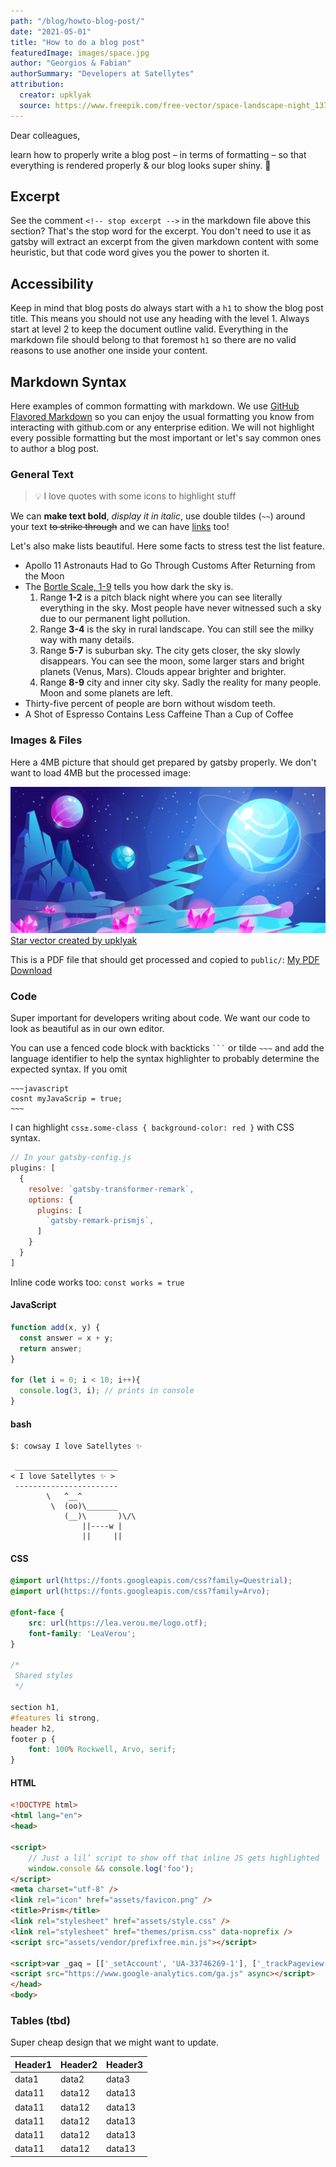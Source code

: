 ```yaml
---
path: "/blog/howto-blog-post/"
date: "2021-05-01"
title: "How to do a blog post"
featuredImage: images/space.jpg
author: "Georgios & Fabian"
authorSummary: "Developers at Satellytes"
attribution:
  creator: upklyak
  source: https://www.freepik.com/free-vector/space-landscape-night_13748451.htm
---
```




Dear colleagues,


learn how to properly write a blog post – in terms of formatting – so that everything is rendered properly & our blog looks super shiny. 💫

<!-- stop excerpt -->

## Excerpt
See the comment `<!-- stop excerpt -->` in the markdown file above this section? That's the stop word for the excerpt. You don't need to use it as gatsby will extract an excerpt from the given markdown content with some heuristic, but that code word gives you the power to shorten it.

## Accessibility
Keep in mind that blog posts do always start with a `h1` to show the blog post title.
This means you should not use any heading with the level 1. Always start at level 2 to keep the document outline valid. Everything in the markdown file should belong to that foremost `h1` so there are no valid reasons to use another one inside your content.

## Markdown Syntax
Here examples of common formatting with markdown. We use [GitHub Flavored Markdown](https://github.github.com/gfm/) so you can enjoy the usual formatting you know from interacting with github.com or any enterprise edition. We will not highlight every possible formatting but the most important or let's say common ones to author a blog post.

### General Text

> 💡 I love quotes with some icons to highlight stuff

We can **make text bold**, *display it in italic*, use double tildes (` ~~ `) around your text ~~to strike through~~
and we can have [links](https://satellytes.com/) too!


Let's also make lists beautiful. Here some facts to stress test the list feature.

+ Apollo 11 Astronauts Had to Go Through Customs After Returning from the Moon
+ The [Bortle Scale, 1-9](https://astrobackyard.com/the-bortle-scale/) tells you how dark the sky is.
    1. Range **1-2** is a pitch black night where you can see literally everything in the sky. Most people have never witnessed such a sky due to our permanent light pollution.
    2. Range **3-4** is the sky in rural landscape. You can still see the milky way with many details.
    3. Range **5-7** is suburban sky. The city gets closer, the sky slowly disappears. You can see the moon, some larger stars and bright planets (Venus, Mars). Clouds appear brighter and brighter.
    4. Range **8-9** city and inner city sky. Sadly the reality for many people. Moon and some planets are left. 
+ Thirty-five percent of people are born without wisdom teeth.
+ A Shot of Espresso Contains Less Caffeine Than a Cup of Coffee

### Images & Files
Here a 4MB picture that should get prepared by gatsby properly.
We don't want to load 4MB but the processed image:

![twilight coloured imaginary planet where the surface shows some pink crystals growing and three planets visible in the sky](./images/space.jpg)
<a href='https://www.freepik.com/vectors/star'>Star vector created by upklyak</a>

This is a PDF file that should get processed and copied to `public/`:
[My PDF Download](./images/test.pdf)

### Code
Super important for developers writing about code. We want our code to look as beautiful as in our own editor. 

You can use a fenced code block with backticks ` ``` ` or tilde  `~~~`
and add the language identifier to help the syntax highlighter to probably 
determine the expected syntax. If you omit 

```
~~~javascript
cosnt myJavaScrip = true;
~~~
```

I can highlight `css±.some-class { background-color: red }` with CSS syntax.

```javascript
// In your gatsby-config.js
plugins: [
  {
    resolve: `gatsby-transformer-remark`,
    options: {
      plugins: [
        `gatsby-remark-prismjs`,
      ]
    }
  }
]
```

Inline code works too: `const works = true`

#### JavaScript

```javascript
function add(x, y) {
  const answer = x + y;
  return answer;
}

for (let i = 0; i < 10; i++){
  console.log(3, i); // prints in console
}
```

#### bash

```shell
$: cowsay I love Satellytes ✨

 _______________________
< I love Satellytes ✨ >
 -----------------------
        \   ^__^
         \  (oo)\_______
            (__)\       )\/\
                ||----w |
                ||     ||
```

#### CSS

```css
@import url(https://fonts.googleapis.com/css?family=Questrial);
@import url(https://fonts.googleapis.com/css?family=Arvo);

@font-face {
	src: url(https://lea.verou.me/logo.otf);
	font-family: 'LeaVerou';
}

/*
 Shared styles
 */

section h1,
#features li strong,
header h2,
footer p {
	font: 100% Rockwell, Arvo, serif;
}

```

#### HTML

```html
<!DOCTYPE html>
<html lang="en">
<head>

<script>
	// Just a lil’ script to show off that inline JS gets highlighted
	window.console && console.log('foo');
</script>
<meta charset="utf-8" />
<link rel="icon" href="assets/favicon.png" />
<title>Prism</title>
<link rel="stylesheet" href="assets/style.css" />
<link rel="stylesheet" href="themes/prism.css" data-noprefix />
<script src="assets/vendor/prefixfree.min.js"></script>

<script>var _gaq = [['_setAccount', 'UA-33746269-1'], ['_trackPageview']];</script>
<script src="https://www.google-analytics.com/ga.js" async></script>
</head>
<body>

```


### Tables (tbd)
Super cheap design that we might want to update.

Header1 |Header2  | Header3|
--- | --- | ---
|data1|data2|data3|
|data11|data12|data13|
|data11|data12|data13|
|data11|data12|data13|
|data11|data12|data13|
|data11|data12|data13|
